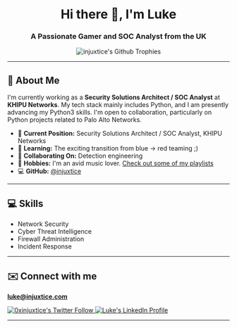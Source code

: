 <div align="center">
  <h1>Hi there 👋, I'm Luke</h1>
  <h3>A Passionate Gamer and SOC Analyst from the UK</h3>
  <img src="https://github-profile-trophy.vercel.app/?username=injuxtice&row=2&column=3&theme=gruvbox" alt="injuxtice's Github Trophies" />
</div>

---

## 🚀 About Me
I'm currently working as a **Security Solutions Architect / SOC Analyst** at **KHIPU Networks**. My tech stack mainly includes Python, and I am presently advancing my Python3 skills. I'm open to collaboration, particularly on Python projects related to Palo Alto Networks.

- 🔭 **Current Position:** Security Solutions Architect / SOC Analyst, KHIPU Networks
- 🌱 **Learning:** The exciting transition from blue -> red teaming ;)
- 🎉 **Collaborating On:** Detection engineering
- 🎹 **Hobbies:** I'm an avid music lover. [Check out some of my playlists](https://open.spotify.com/user/mlinku?si=71a124fb504a46a4)
- 💻 **GitHub:** [@injuxtice](https://github.com/injuxtice)

---



## 💻 Skills
- Network Security
- Cyber Threat Intelligence
- Firewall Administration
- Incident Response

---

## ✉️ Connect with me
 **[luke@injuxtice.com](mailto:luke@injuxtice.com)**

  <a href="https://twitter.com/0xinjuxtice" target="blank">
    <img src="https://img.shields.io/twitter/follow/0xinjuxtice?style=social&logo=twitter" alt="0xinjuxtice's Twitter Follow" />
  </a>
  <a href="https://linkedin.com/in/luke-bullimore" target="blank">
    <img src="https://img.shields.io/badge/-LinkedIn-blue?style=flat&logo=Linkedin&logoColor=white" alt="Luke's LinkedIn Profile" />

---